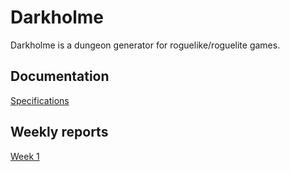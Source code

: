 # Darkholme

Darkholme is a dungeon generator for roguelike/roguelite games.

## Documentation

[Specifications](https://github.com/Eelinki/Darkholme-tiralabra2021/blob/main/documentation/specifications.md)

## Weekly reports

[Week 1](https://github.com/Eelinki/Darkholme-tiralabra2021/blob/main/documentation/weekly_reports/week1.md)
